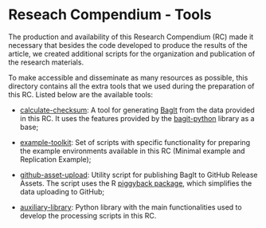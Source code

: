 <!--
    This file is part of Brazil Data Cube compendium-harmonization.
    Copyright (C) 2022 INPE.

    This program is free software: you can redistribute it and/or modify
    it under the terms of the GNU General Public License as published by
    the Free Software Foundation, either version 3 of the License, or
    (at your option) any later version.

    This program is distributed in the hope that it will be useful,
    but WITHOUT ANY WARRANTY; without even the implied warranty of
    MERCHANTABILITY or FITNESS FOR A PARTICULAR PURPOSE. See the
    GNU General Public License for more details.

    You should have received a copy of the GNU General Public License
    along with this program. If not, see <https://www.gnu.org/licenses/gpl-3.0.html>.
-->

# Reseach Compendium - Tools

The production and availability of this Research Compendium (RC) made it necessary that besides the code developed to produce the results of the article, we created additional scripts for the organization and publication of the research materials.

To make accessible and disseminate as many resources as possible, this directory contains all the extra tools that we used during the preparation of this RC. Listed below are the available tools:

- [calculate-checksum](calculate-checksum/): A tool for generating [BagIt](https://en.wikipedia.org/wiki/BagIt) from the data provided in this RC. It uses the features provided by the [bagit-python](https://libraryofcongress.github.io/bagit-python/) library as a base;

- [example-toolkit](example-toolkit/): Set of scripts with specific functionality for preparing the example environments available in this RC (Minimal example and Replication Example);

- [github-asset-upload](github-asset-upload/): Utility script for publishing BagIt to GitHub Release Assets. The script uses the R [piggyback package](https://cran.r-project.org/package=piggyback), which simplifies the data uploading to GitHub;

- [auxiliary-library](auxiliary-library): Python library with the main functionalities used to develop the processing scripts in this RC.
